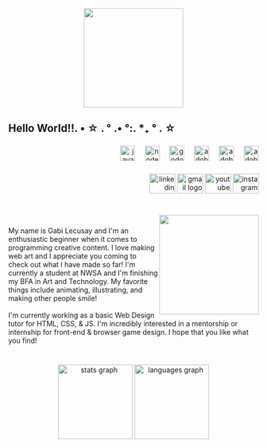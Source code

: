 <div align="center">
  <img height="200" src="https://forums.berksgrapevine.com/styles/forumvine/theme/images/snow-header.gif"  />
</div>

###

<h2 align="left">Hello World!!. • ☆ . ° .• °:. *₊ ° . ☆</h2>

###

<div align="right">
  <img src="https://cdn.jsdelivr.net/gh/devicons/devicon/icons/javascript/javascript-original.svg" height="30" alt="javascript logo"  />
  <img width="12" />
  <img src="https://cdn.jsdelivr.net/gh/devicons/devicon/icons/nodejs/nodejs-original.svg" height="30" alt="nodejs logo"  />
  <img width="12" />
  <img src="https://cdn.jsdelivr.net/gh/devicons/devicon/icons/godot/godot-original.svg" height="30" alt="godot logo"  />
  <img width="12" />
  <img src="https://cdn.simpleicons.org/adobeaftereffects/9999FF" height="30" alt="adobeaftereffects logo"  />
  <img width="12" />
  <img src="https://cdn.simpleicons.org/adobeillustrator/FF9A00" height="30" alt="adobeillustrator logo"  />
  <img width="12" />
  <img src="https://cdn.simpleicons.org/adobephotoshop/31A8FF" height="30" alt="adobephotoshop logo"  />
</div>

###

<div align="right">
  <a href="https://www.linkedin.com/in/gabi-l-441508128/" style="text-decoration:none" target="_blank">
    <img src="https://raw.githubusercontent.com/maurodesouza/profile-readme-generator/master/src/assets/icons/social/linkedin/default.svg" width="52" height="40" alt="linkedin logo"  />
  </a>
  <a href="gabriela.lecusay001@mymdc.net" style="text-decoration:none" target="_blank">
    <img src="https://raw.githubusercontent.com/maurodesouza/profile-readme-generator/master/src/assets/icons/social/gmail/default.svg" width="52" height="40" alt="gmail logo"  />
  </a>
  <a href="https://www.youtube.com/@Senjekai/videos" style="text-decoration:none" target="_blank">
    <img src="https://raw.githubusercontent.com/maurodesouza/profile-readme-generator/master/src/assets/icons/social/youtube/default.svg" width="52" height="40" alt="youtube logo"  />
  </a>
  <a href="https://www.instagram.com/kai0sen/" style="text-decoration:none" target="_blank">
    <img src="https://raw.githubusercontent.com/maurodesouza/profile-readme-generator/master/src/assets/icons/social/instagram/default.svg" width="52" height="40" alt="instagram logo"  />
  </a>
</div>

###

<br clear="both">

<img align="right" height="200" src="https://i.gifer.com/origin/bc/bca6529a5d8e4133796da1afafd5bca7_w200.gif"  />

###

<p align="left">My name is Gabi Lecusay and I'm an enthusiastic beginner when it comes to programming creative content. I love making web art and I appreciate you coming to check out what I have made so far! I'm currently a student at NWSA and I'm finishing my BFA in Art and Technology. My favorite things include animating, illustrating, and making other people smile!<br><br>I'm currently working as a basic Web Design tutor for HTML, CSS, & JS. I'm incredibly interested in a mentorship or internship for front-end & browser game design. I hope that you like what you find!</p>

###

<br clear="both">

<div align="center">
  <img src="https://github-readme-stats.vercel.app/api?username=senjerak&hide_title=false&hide_rank=false&show_icons=true&include_all_commits=true&count_private=false&disable_animations=false&theme=ocean_dark&locale=en&hide_border=true" height="150" alt="stats graph"  />
  <img src="https://github-readme-stats.vercel.app/api/top-langs?username=senjerak&locale=en&hide_title=true&layout=compact&card_width=320&langs_count=5&theme=ocean_dark&hide_border=true" height="150" alt="languages graph"  />
</div>

###

